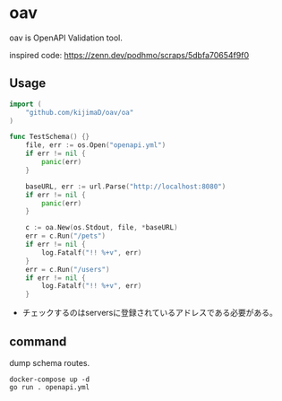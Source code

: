 # oav

oav is OpenAPI Validation tool.

inspired code: https://zenn.dev/podhmo/scraps/5dbfa70654f9f0

## Usage

```go
import (
    "github.com/kijimaD/oav/oa"
)

func TestSchema() {}
	file, err := os.Open("openapi.yml")
	if err != nil {
		panic(err)
	}

	baseURL, err := url.Parse("http://localhost:8080")
	if err != nil {
		panic(err)
	}

	c := oa.New(os.Stdout, file, *baseURL)
	err = c.Run("/pets")
	if err != nil {
		log.Fatalf("!! %+v", err)
	}
	err = c.Run("/users")
	if err != nil {
		log.Fatalf("!! %+v", err)
	}
```

- チェックするのはserversに登録されているアドレスである必要がある。

## command

dump schema routes.

```shell
docker-compose up -d
go run . openapi.yml
```

